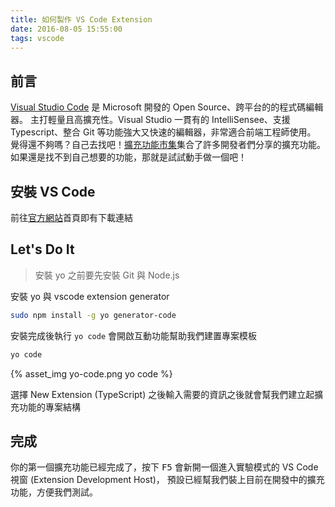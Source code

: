 ```yaml
---
title: 如何製作 VS Code Extension
date: 2016-08-05 15:55:00
tags: vscode
---
```


## 前言

[Visual Studio Code](https://code.visualstudio.com/) 是 Microsoft 開發的 Open Source、跨平台的的程式碼編輯器。
主打輕量且高擴充性。Visual Studio 一貫有的 IntelliSensee、支援 Typescript、整合 Git 等功能強大又快速的編輯器，非常適合前端工程師使用。
覺得還不夠嗎？自己去找吧！[擴充功能市集](https://marketplace.visualstudio.com/VSCode)集合了許多開發者們分享的擴充功能。
如果還是找不到自己想要的功能，那就是試試動手做一個吧！

<!--more-->

## 安裝 VS Code

前往[官方網站](https://code.visualstudio.com)首頁即有下載連結

## Let's Do It

> 安裝 yo 之前要先安裝 Git 與 Node.js

安裝 yo 與 vscode extension generator

```bash
sudo npm install -g yo generator-code
```

安裝完成後執行 `yo code` 會開啟互動功能幫助我們建置專案模板

```bash
yo code
```

{% asset_img yo-code.png yo code %}

選擇 New Extension (TypeScript) 之後輸入需要的資訊之後就會幫我們建立起擴充功能的專案結構

## 完成

你的第一個擴充功能已經完成了，按下 <kbd>F5</kbd> 會新開一個進入實驗模式的 VS Code 視窗 (Extension Development Host)，
預設已經幫我們裝上目前在開發中的擴充功能，方便我們測試。